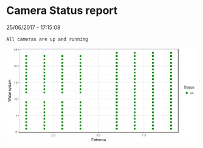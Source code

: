 Camera Status report
================
25/06/2017 - 17:15:08

    All cameras are up and running

![](camreport_files/figure-markdown_github/unnamed-chunk-2-1.png)
